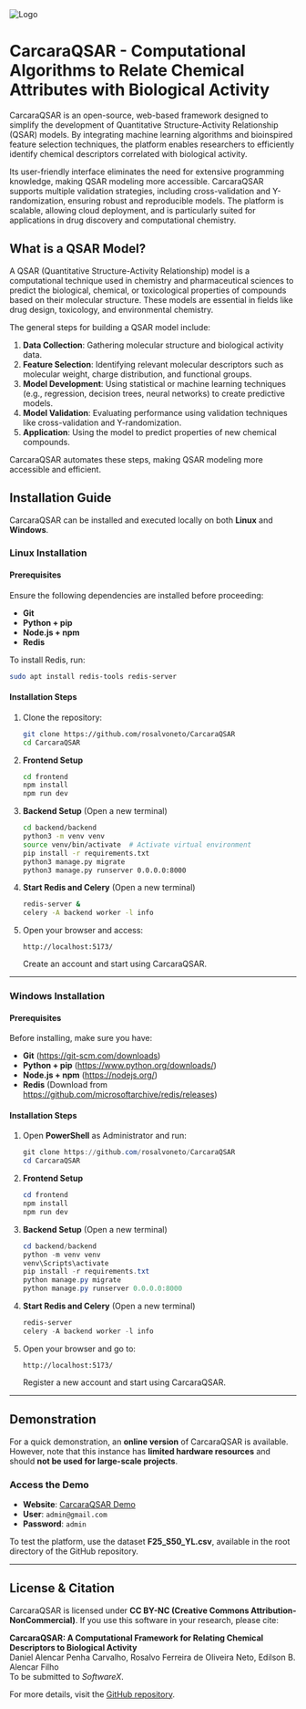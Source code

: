 <img alt="Logo" title="#Logo" src="./assets/logo.png" />

# CarcaraQSAR - Computational Algorithms to Relate Chemical Attributes with Biological Activity

CarcaraQSAR is an open-source, web-based framework designed to simplify the development of Quantitative Structure-Activity Relationship (QSAR) models. By integrating machine learning algorithms and bioinspired feature selection techniques, the platform enables researchers to efficiently identify chemical descriptors correlated with biological activity. 

Its user-friendly interface eliminates the need for extensive programming knowledge, making QSAR modeling more accessible. CarcaraQSAR supports multiple validation strategies, including cross-validation and Y-randomization, ensuring robust and reproducible models. The platform is scalable, allowing cloud deployment, and is particularly suited for applications in drug discovery and computational chemistry.

## What is a QSAR Model?

A QSAR (Quantitative Structure-Activity Relationship) model is a computational technique used in chemistry and pharmaceutical sciences to predict the biological, chemical, or toxicological properties of compounds based on their molecular structure. These models are essential in fields like drug design, toxicology, and environmental chemistry.

The general steps for building a QSAR model include:

1. **Data Collection**: Gathering molecular structure and biological activity data.
2. **Feature Selection**: Identifying relevant molecular descriptors such as molecular weight, charge distribution, and functional groups.
3. **Model Development**: Using statistical or machine learning techniques (e.g., regression, decision trees, neural networks) to create predictive models.
4. **Model Validation**: Evaluating performance using validation techniques like cross-validation and Y-randomization.
5. **Application**: Using the model to predict properties of new chemical compounds.

CarcaraQSAR automates these steps, making QSAR modeling more accessible and efficient.

## Installation Guide

CarcaraQSAR can be installed and executed locally on both **Linux** and **Windows**.

### **Linux Installation**
#### **Prerequisites**
Ensure the following dependencies are installed before proceeding:
- **Git**
- **Python + pip**
- **Node.js + npm**
- **Redis**
  
To install Redis, run:
```bash
sudo apt install redis-tools redis-server
```

#### **Installation Steps**
1. Clone the repository:
   ```bash
   git clone https://github.com/rosalvoneto/CarcaraQSAR
   cd CarcaraQSAR
   ```
   
2. **Frontend Setup**
   ```bash
   cd frontend
   npm install
   npm run dev
   ```

3. **Backend Setup** (Open a new terminal)
   ```bash
   cd backend/backend
   python3 -m venv venv
   source venv/bin/activate  # Activate virtual environment
   pip install -r requirements.txt
   python3 manage.py migrate
   python3 manage.py runserver 0.0.0.0:8000
   ```

4. **Start Redis and Celery** (Open a new terminal)
   ```bash
   redis-server &
   celery -A backend worker -l info
   ```

5. Open your browser and access:
   ```
   http://localhost:5173/
   ```
   Create an account and start using CarcaraQSAR.

---

### **Windows Installation**
#### **Prerequisites**
Before installing, make sure you have:
- **Git** (https://git-scm.com/downloads)
- **Python + pip** (https://www.python.org/downloads/)
- **Node.js + npm** (https://nodejs.org/)
- **Redis** (Download from https://github.com/microsoftarchive/redis/releases)

#### **Installation Steps**
1. Open **PowerShell** as Administrator and run:
   ```powershell
   git clone https://github.com/rosalvoneto/CarcaraQSAR
   cd CarcaraQSAR
   ```

2. **Frontend Setup**
   ```powershell
   cd frontend
   npm install
   npm run dev
   ```

3. **Backend Setup** (Open a new terminal)
   ```powershell
   cd backend/backend
   python -m venv venv
   venv\Scripts\activate
   pip install -r requirements.txt
   python manage.py migrate
   python manage.py runserver 0.0.0.0:8000
   ```

4. **Start Redis and Celery** (Open a new terminal)
   ```powershell
   redis-server
   celery -A backend worker -l info
   ```

5. Open your browser and go to:
   ```
   http://localhost:5173/
   ```
   Register a new account and start using CarcaraQSAR.

---

## **Demonstration**

For a quick demonstration, an **online version** of CarcaraQSAR is available. However, note that this instance has **limited hardware resources** and should **not be used for large-scale projects**.

### **Access the Demo**
- **Website**: [CarcaraQSAR Demo](http://www.carcaraqsar.com.br/)
- **User**: `admin@gmail.com`
- **Password**: `admin`

To test the platform, use the dataset **F25_S50_YL.csv**, available in the root directory of the GitHub repository.

---

## **License & Citation**
CarcaraQSAR is licensed under **CC BY-NC (Creative Commons Attribution-NonCommercial)**. If you use this software in your research, please cite:

**CarcaraQSAR: A Computational Framework for Relating Chemical Descriptors to Biological Activity**  
Daniel Alencar Penha Carvalho, Rosalvo Ferreira de Oliveira Neto, Edilson B. Alencar Filho  
To be submitted to *SoftwareX*.

For more details, visit the [GitHub repository](https://github.com/rosalvoneto/CarcaraQSAR).
